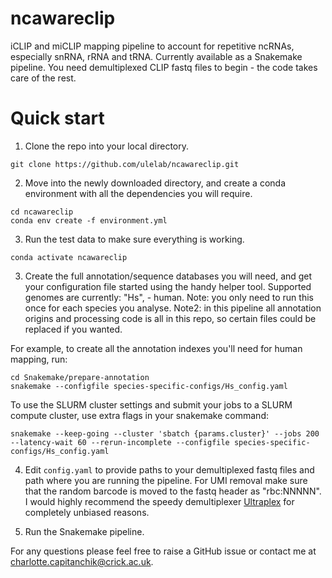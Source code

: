 # ncawareclip
iCLIP and miCLIP mapping pipeline to account for repetitive ncRNAs, especially snRNA, rRNA and tRNA.
Currently available as a Snakemake pipeline. You need demultiplexed CLIP fastq files to begin - the code takes care of the rest.

# Quick start

1. Clone the repo into your local directory.
```
git clone https://github.com/ulelab/ncawareclip.git
```

2. Move into the newly downloaded directory, and create a conda environment with all the dependencies you will require.
```
cd ncawareclip
conda env create -f environment.yml
```

3. Run the test data to make sure everything is working.
```
conda activate ncawareclip
```

3. Create the full annotation/sequence databases you will need, and get your configuration file started using the handy helper tool. Supported genomes are currently: "Hs", - human. Note: you only need to run this once for each species you analyse. Note2: in this pipeline all annotation origins and processing code is all in this repo, so certain files could be replaced if you wanted.

For example, to create all the annotation indexes you'll need for human mapping, run:
```
cd Snakemake/prepare-annotation
snakemake --configfile species-specific-configs/Hs_config.yaml
```

To use the SLURM cluster settings and submit your jobs to a SLURM compute cluster, use extra flags in your snakemake command:
```
snakemake --keep-going --cluster 'sbatch {params.cluster}' --jobs 200 --latency-wait 60 --rerun-incomplete --configfile species-specific-configs/Hs_config.yaml
```

4. Edit `config.yaml` to provide paths to your demultiplexed fastq files and path where you are running the pipeline. For UMI removal make sure that the random barcode is moved to the fastq header as "rbc:NNNNN". I would highly recommend the speedy demultiplexer [Ultraplex](https://github.com/ulelab/ultraplex) for completely unbiased reasons.

5. Run the Snakemake pipeline.

For any questions please feel free to raise a GitHub issue or contact me at charlotte.capitanchik@crick.ac.uk.
